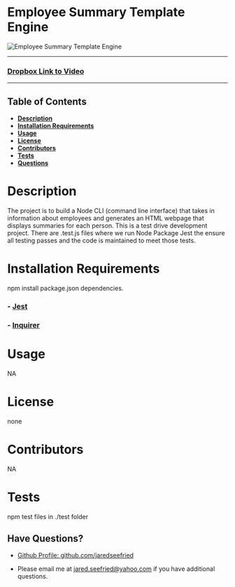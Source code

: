 # Employee Summary Template Engine

![Employee Summary Template Engine](./assets/employeeTemplateEngine.gif)

---
### [Dropbox Link to Video](https://www.dropbox.com/s/jyxyn9gkcpmzg8q/EmployeeSummaryTemplateEngineVideo.mp4?dl=0)

---

## Table of Contents

  * **[Description](#Description)**  
  * **[Installation Requirements](#Installation-Requirements)**  
  * **[Usage](#Usage)**  
  * **[License](#License)**    
  * **[Contributors](#Contributors)**  
  * **[Tests](#Tests)**  
  * **[Questions](#Questions)** 
  
# Description

The project is to build a Node CLI (command line interface) that takes in information about employees and generates an HTML webpage that displays summaries for each person. This is a test drive development project. There are .test.js files where we run Node Package Jest the ensure all testing passes and the code is maintained to meet those tests. 

# Installation Requirements

npm install package.json dependencies. 

### - [Jest](https://jestjs.io/)
### - [Inquirer](https://www.npmjs.com/package/inquirer)

# Usage

NA

# License 

none

# Contributors

NA

# Tests

npm test files in ./test folder

## Have Questions?
- [Github Profile: github.com/jaredseefried](https://github.com/jaredseefried "Title")

- Please email me at jared.seefried@yahoo.com if you have additional questions. 

